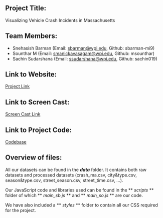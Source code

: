 ## Project Title:  
Visualizing Vehicle Crash Incidents in Massachusetts

## Team Members:
* Snehasish Barman (Email: sbarman@wpi.edu, Github: sbarman-mi9)  
* Sounthar M (Email: smanickavasagam@wpi.edu, Github: msounthar)  
* Sachin Sudarshana (Email: ssudarshana@wpi.edu, Github: sachin019)  

## Link to Website:   
[Project Link](http://sbarman-mi9.github.io/CS573FinalViz/index.html)  

## Link to Screen Cast:   
[Screen Cast Link]()  

## Link to Project Code:  
[Codebase](https://github.com/sbarman-mi9/CS573FinalViz)  

## Overview of files: 
All our datasets can be found in the ***data*** folder. It contains both raw datasets and processed datasets (crash_ma.csv, city&type.csv, season&type.csv, street_season.csv, street_time.csv, ...).  
  
Our JavaScript code and libraries used can be found in the ** *scripts* ** folder of which ** *main_sb.js* ** and ** *main_so.js* ** are our code.  
  
We have also included a ** *styles* ** folder to contain all our CSS required for the project.



